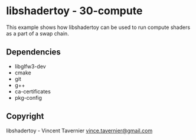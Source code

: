 # libshadertoy - 30-compute

This example shows how libshadertoy can be used to run compute shaders
as a part of a swap chain.

## Dependencies

* libglfw3-dev
* cmake
* git
* g++
* ca-certificates
* pkg-config

## Copyright

libshadertoy - Vincent Tavernier <vince.tavernier@gmail.com>
